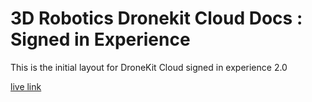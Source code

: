 # 3D Robotics Dronekit Cloud Docs : Signed in Experience
This is the initial layout for DroneKit Cloud signed in experience 2.0

[live link](http://kaitlynhova.github.io/3dr_dronekit_cloud_signedin/)

